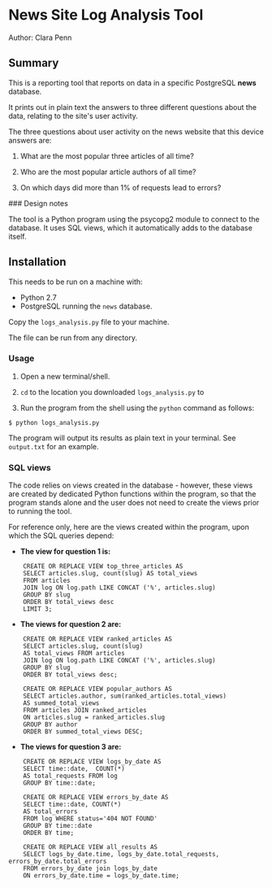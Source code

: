 # News Site Log Analysis Tool

Author: Clara Penn

## Summary

This is a reporting tool that reports on data in a specific PostgreSQL **news** database.

It prints out in plain text the answers to three different questions about the data, relating to the site's user activity.

The three questions about user activity on the news website that this device answers are:

1. What are the most popular three articles of all time?

2. Who are the most popular article authors of all time?

3. On which days did more than 1% of requests lead to errors?


### Design notes

The tool is a Python program using the psycopg2 module to connect to the database.
It uses SQL views, which it automatically adds to the database itself.


## Installation

This needs to be run on a machine with:
* Python 2.7
* PostgreSQL running the `news` database.

Copy the `logs_analysis.py` file to your machine.

The file can be run from any directory.


### Usage

1. Open a new terminal/shell.

2. `cd` to the location you downloaded `logs_analysis.py` to

3. Run the program from the shell using the `python` command as follows:

`$ python logs_analysis.py`

The program will output its results as plain text in your terminal. See `output.txt` for an example.


### SQL views

The code relies on views created in the database - however, these views are created by dedicated Python functions within the program, so that the program stands alone and the user does not need to create the views prior to running the tool.

For reference only, here are the views created within the program, upon which the SQL queries depend:

* __The view for question 1 is:__

```
    CREATE OR REPLACE VIEW top_three_articles AS
    SELECT articles.slug, count(slug) AS total_views
    FROM articles
    JOIN log ON log.path LIKE CONCAT ('%', articles.slug)
    GROUP BY slug
    ORDER BY total_views desc
    LIMIT 3;
```

* __The views for question 2 are:__

```
    CREATE OR REPLACE VIEW ranked_articles AS
    SELECT articles.slug, count(slug)
    AS total_views FROM articles
    JOIN log ON log.path LIKE CONCAT ('%', articles.slug)
    GROUP BY slug
    ORDER BY total_views desc;
```

```
    CREATE OR REPLACE VIEW popular_authors AS
    SELECT articles.author, sum(ranked_articles.total_views)
    AS summed_total_views
    FROM articles JOIN ranked_articles
    ON articles.slug = ranked_articles.slug
    GROUP BY author
    ORDER BY summed_total_views DESC;
```

* __The views for question 3 are:__

```
    CREATE OR REPLACE VIEW logs_by_date AS
    SELECT time::date,  COUNT(*)
    AS total_requests FROM log
    GROUP BY time::date;
```

```
    CREATE OR REPLACE VIEW errors_by_date AS
    SELECT time::date, COUNT(*)
    AS total_errors
    FROM log WHERE status='404 NOT FOUND'
    GROUP BY time::date
    ORDER BY time;
```

```
    CREATE OR REPLACE VIEW all_results AS
    SELECT logs_by_date.time, logs_by_date.total_requests, errors_by_date.total_errors
    FROM errors_by_date join logs_by_date
    ON errors_by_date.time = logs_by_date.time;
```

